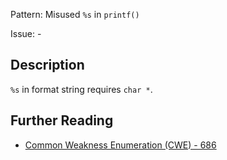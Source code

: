 Pattern: Misused `%s` in `printf()`

Issue: -

## Description

`%s` in format string requires `char *`.

## Further Reading

* [Common Weakness Enumeration (CWE) - 686](https://cwe.mitre.org/data/definitions/686.html)